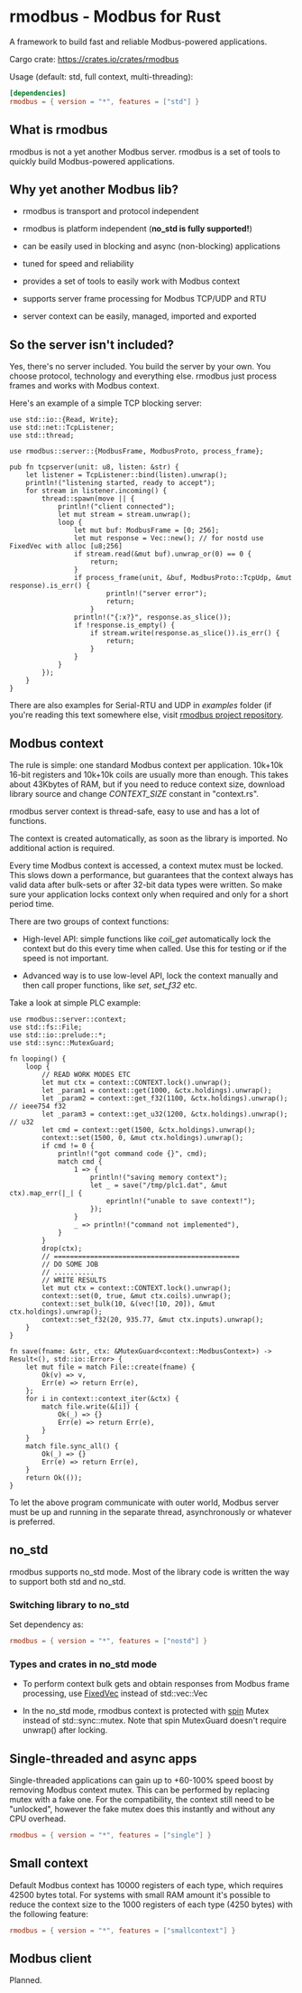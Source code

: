 # rmodbus - Modbus for Rust

A framework to build fast and reliable Modbus-powered applications.

Cargo crate: https://crates.io/crates/rmodbus

Usage (default: std, full context, multi-threading):

```toml
[dependencies]
rmodbus = { version = "*", features = ["std"] }
```

## What is rmodbus

rmodbus is not a yet another Modbus server. rmodbus is a set of tools to
quickly build Modbus-powered applications.

## Why yet another Modbus lib?

* rmodbus is transport and protocol independent

* rmodbus is platform independent (**no\_std is fully supported!**)

* can be easily used in blocking and async (non-blocking) applications

* tuned for speed and reliability

* provides a set of tools to easily work with Modbus context

* supports server frame processing for Modbus TCP/UDP and RTU

* server context can be easily, managed, imported and exported

## So the server isn't included?

Yes, there's no server included. You build the server by your own. You choose
protocol, technology and everything else. rmodbus just process frames and works
with Modbus context.

Here's an example of a simple TCP blocking server:

```rust,ignore
use std::io::{Read, Write};
use std::net::TcpListener;
use std::thread;

use rmodbus::server::{ModbusFrame, ModbusProto, process_frame};

pub fn tcpserver(unit: u8, listen: &str) {
    let listener = TcpListener::bind(listen).unwrap();
    println!("listening started, ready to accept");
    for stream in listener.incoming() {
        thread::spawn(move || {
            println!("client connected");
            let mut stream = stream.unwrap();
            loop {
                let mut buf: ModbusFrame = [0; 256];
                let mut response = Vec::new(); // for nostd use FixedVec with alloc [u8;256]
                if stream.read(&mut buf).unwrap_or(0) == 0 {
                    return;
                }
                if process_frame(unit, &buf, ModbusProto::TcpUdp, &mut response).is_err() {
                        println!("server error");
                        return;
                    }
                println!("{:x?}", response.as_slice());
                if !response.is_empty() {
                    if stream.write(response.as_slice()).is_err() {
                        return;
                    }
                }
            }
        });
    }
}
```

There are also examples for Serial-RTU and UDP in *examples* folder (if you're
reading this text somewhere else, visit [rmodbus project
repository](https://github.com/alttch/rmodbus).

## Modbus context

The rule is simple: one standard Modbus context per application. 10k+10k 16-bit
registers and 10k+10k coils are usually more than enough. This takes about
43Kbytes of RAM, but if you need to reduce context size, download library
source and change *CONTEXT_SIZE* constant in "context.rs".

rmodbus server context is thread-safe, easy to use and has a lot of functions.

The context is created automatically, as soon as the library is imported. No
additional action is required.

Every time Modbus context is accessed, a context mutex must be locked. This
slows down a performance, but guarantees that the context always has valid data
after bulk-sets or after 32-bit data types were written. So make sure your
application locks context only when required and only for a short period time.

There are two groups of context functions:

* High-level API: simple functions like *coil_get* automatically lock the
  context but do this every time when called. Use this for testing or if the
  speed is not important.

* Advanced way is to use low-level API, lock the context manually and then call
  proper functions, like *set*, *set_f32* etc.

Take a look at simple PLC example:

```rust,ignore
use rmodbus::server::context;
use std::fs::File;
use std::io::prelude::*;
use std::sync::MutexGuard;

fn looping() {
    loop {
        // READ WORK MODES ETC
        let mut ctx = context::CONTEXT.lock().unwrap();
        let _param1 = context::get(1000, &ctx.holdings).unwrap();
        let _param2 = context::get_f32(1100, &ctx.holdings).unwrap(); // ieee754 f32
        let _param3 = context::get_u32(1200, &ctx.holdings).unwrap(); // u32
        let cmd = context::get(1500, &ctx.holdings).unwrap();
        context::set(1500, 0, &mut ctx.holdings).unwrap();
        if cmd != 0 {
            println!("got command code {}", cmd);
            match cmd {
                1 => {
                    println!("saving memory context");
                    let _ = save("/tmp/plc1.dat", &mut ctx).map_err(|_| {
                        eprintln!("unable to save context!");
                    });
                }
                _ => println!("command not implemented"),
            }
        }
        drop(ctx);
        // ==============================================
        // DO SOME JOB
        // ..........
        // WRITE RESULTS
        let mut ctx = context::CONTEXT.lock().unwrap();
        context::set(0, true, &mut ctx.coils).unwrap();
        context::set_bulk(10, &(vec![10, 20]), &mut ctx.holdings).unwrap();
        context::set_f32(20, 935.77, &mut ctx.inputs).unwrap();
    }
}

fn save(fname: &str, ctx: &MutexGuard<context::ModbusContext>) -> Result<(), std::io::Error> {
    let mut file = match File::create(fname) {
        Ok(v) => v,
        Err(e) => return Err(e),
    };
    for i in context::context_iter(&ctx) {
        match file.write(&[i]) {
            Ok(_) => {}
            Err(e) => return Err(e),
        }
    }
    match file.sync_all() {
        Ok(_) => {}
        Err(e) => return Err(e),
    }
    return Ok(());
}
```

To let the above program communicate with outer world, Modbus server must be up
and running in the separate thread, asynchronously or whatever is preferred.

## no_std

rmodbus supports no\_std mode. Most of the library code is written the way to
support both std and no\_std.

### Switching library to no_std

Set dependency as:

```toml
rmodbus = { version = "*", features = ["nostd"] }
```

### Types and crates in no\_std mode

* To perform context bulk gets and obtain responses from Modbus frame
  processing, use [FixedVec](https://crates.io/crates/fixedvec) instead of
  std::vec::Vec

* In the no\_std mode, rmodbus context is protected with
  [spin](https://crates.io/crates/spin) Mutex instead of std::sync::mutex. Note
  that spin MutexGuard doesn't require unwrap() after locking.

## Single-threaded and async apps

Single-threaded applications can gain up to +60-100% speed boost by removing
Modbus context mutex. This can be performed by replacing mutex with a fake one.
For the compatibility, the context still need to be "unlocked", however the
fake mutex does this instantly and without any CPU overhead.

```toml
rmodbus = { version = "*", features = ["single"] }
```

## Small context

Default Modbus context has 10000 registers of each type, which requires 42500
bytes total. For systems with small RAM amount it's possible to reduce the
context size to the 1000 registers of each type (4250 bytes) with the following
feature:

```toml
rmodbus = { version = "*", features = ["smallcontext"] }
```

## Modbus client

Planned.

